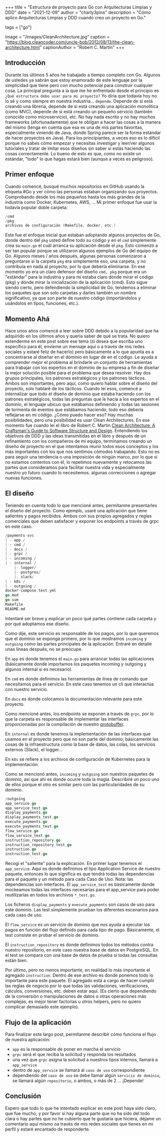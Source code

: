 +++
title = "Estructura de proyecto para Go con Arquitecturas Limpias y DDD"
date = "2021-12-09"
author = "charly3pins"
description = "Cómo aplico Arquitecturas Limpias y DDD cuando creo un proyecto en Go."

tags = ["go"]

image = "/images/CleanArchitecture.jpg"
caption = "https://blog.cleancoder.com/uncle-bob/2012/08/13/the-clean-architecture.html"
captionAuthor = "Robert C. Martin"
+++
## Introducción
Durante los últimos 5 años he trabajado a tiempo completo con Go. Algunos de ustedes ya sabrán que estoy enamorado de este lenguaje por la simplicidad que tiene pero con mucho potencial para construir cualquier cosa. La principal pregunta a la que me he enfrentado desde el principio es `¿Qué estructura debo usar para mi proyecto?` Yo diría que todavía hoy no lo sé y como siempre en nuestra industria... `depende`. Depende de si está creando una libreria, depende de si está creando una aplicación monolítica (como MVC), depende de si está creando un pequeño servicio (también conocido como microservicio), etc. No hay nada escrito y no hay muchos frameworks (afortunadamente) que te obligan a hacer las cosas a la manera del mismo (tenga en cuenta que esa es una de mis partes favoritas, especialmente viniendo de Java, donde Spring parece ser la forma estándar de hacer proyectos en Java). Para los principiantes, a veces eso es lo difícil porque no sabes cómo empezar y necesitas investigar y leer/ver algunos tutoriales y tratar de imitar esos diseños sin saber si estás haciendo las cosas correctamente. Lo bueno de esto es que, como no existe un estándar, "todo" lo que hagas estará bien (aunque a veces es peligroso).

## Primer enfoque
Cuando comencé, busqué muchos repositorios en GitHub usando la etiqueta #Go y ver cómo las personas estaban organizando sus proyectos. Comprobando desde los más pequeños hasta los más grandes de la industria como Docker, Kubernetes, AWS, ... Mi primer enfoque fue usar la todavía popular doble carpeta:
```go
/cmd
/pkg
archivos de configuración (Makefile, docker, etc.)
```
Este fue el enfoque inicial que estaban adoptando algunos proyectos de Go, donde dentro del `pkg` usted define todo su código y en el `cmd` simplemente crea su `main.go` el cuál arranca su aplicación desde el `pkg`. Esto comenzó a ser tan popular porque se utilizaron algunos ejemplos de Go del equipo de Go. Algunos meses / años después, algunas personas comenzaron a preguntarse si la carpeta `pkg` era simplemente eso, una carpeta, y no contribuía en nada al proyecto, por lo que debería eliminarse. En ese momento yo era un claro defensor del diseño `cmd, pkg` porque era un "estándar" para la industria y para mí estaba claro dónde mirar el código (pkg) y dónde mirar la inicialización de la aplicación (cmd). Esto sigue siendo cierto, pero defendiendo la simplicidad de Go, tendemos a eliminar los paquetes que son solo carpetas y darles también un nombre significativo, ya que son parte de nuestro código (importándolos y usándolos en tipos, funciones, etc.).

## Momento Ahá
Hace unos años comencé a leer sobre DDD debido a la popularidad que ha adquirido en los últimos años y quería saber de qué se trata. No quiero extenderme en este post sobre ese tema (si desea que escriba uno específico para él, envíeme un mensaje aquí o a través de mis redes sociales y estaré feliz de hacerlo) pero básicamente a lo que apunta es a concentrarse al diseñar en el dominio en lugar de en el código. Le ayuda a comprender mejor el problema al brindarle un conjunto de herramientas para trabajar con los expertos en el dominio de su empresa a fin de diseñar la mejor solución posible para el problema que desea resolver. Hay dos grupos principales, los patrones estratégicos y los patrones tácticos. Ambos son importantes, pero aquí, como quiero hablar sobre el diseño del proyecto, solo hablaré de los tácticos. Cuando leí esos, comencé a internalizar que todo el diseño de dominio que estaba haciendo con los patrones estratégicos, todas las preguntas que le hacía a los expertos en el dominio, el lenguaje ubicuo que estábamos definiendo y todas las sesiones de tormenta de eventos que estábamos haciendo, todo eso debería reflejarse en mi código. ¿Cómo puedo hacer eso? Hay muchas posibilidades, pero una posibilidad es usar Clean Architectures.
En ese momento fue cuando leí el libro de Robert C. Martin [Clean Architecture: A Craftsman's Guide to Software Structure and Design](https://amzn.to/49QTnYt). Entendiendo los objetivos de DDD y las ideas transmitidas en el libro y después de un refinamiento con los compañeros de mi equipo, terminamos creando un diseño de proyecto en el que intentamos reunir todos esos conceptos y los más importantes con los que nos sentimos cómodos trabajando. Esto no es para seguir una tendencia o una imposición de ningún marco, por lo que si no estamos contentos con él, lo repetimos nuevamente y retocamos las partes que consideramos para facilitar nuestra vida y especialmente nuestro yo futuro cuando lo necesitemos. algunas correcciones o agregar nuevas funciones.

## El diseño
Teniendo en cuenta todo lo que mencioné antes, permítanme presentarles el diseño del proyecto. Como ejemplo, usaré una aplicación que tiene salientes y pagos recibidos. Ambos con sus propios agregados y reglas comerciales que deben satisfacer y exponer los endpoints a través de grpc en este caso.
```go
/payments-svc
| - app /
| - cmd /
| - docs /
| - grpc /
| - incoming /
| - internal /
	|- logger/
	|- postgres/
	|- slack/
| - k8s /
| - outgoing /
docker-compose.test.yml
go.mod
go.sum
Makefile
README.md
```
Intentaré ser breve y explicar un poco qué partes contiene cada carpeta y por qué adoptamos ese diseño.

Como dije, este servicio es responsable de los pagos, por lo que queremos que el dominio se exponga primero, por lo que mostramos `incoming` y `outgoing` como las partes principales de la aplicación. Entraré en detalle unas líneas después, no se preocupe.

En `app` es donde tenemos el `main.go` para arrancar todas las aplicaciones (básicamente donde importamos los paquetes incoming y outgoing y algunos internal si es necesario).

En `cmd` es donde definimos las herramientas de línea de comando que necesitamos para el servicio. En este caso tenemos un cli que interactúa con nuestro servicio.

En `docs` es donde colocamos la documentación relevante para este proyecto.

Como mencioné antes, los endpoints se exponen a través de `grpc`, por lo que la carpeta es responsable de implementar las interfaces proporcionadas por la compilación de nuestro [protobuffer](https://developers.google.com/protocol-buffers).

En `internal` es donde tenemos la implementación de las interfaces que usamos en el proyecto pero que no son parte del dominio; básicamente las cosas de la infraestructura como la base de datos, las colas, los servicios externos (Slack), el logger...

En `k8s` se refiere a los archivos de configuración de Kubernetes para la implementación.

Como se mencionó antes, `incoming` y `outgoing` son nuestros paquetes de dominio, así que ahí es donde ocurre toda la magia. Describiré un poco uno de ellos porque el otro es similar pero con las particularidades de su dominio.

```go
/outgoing
app_service.go
app_service_test.go
display_payments.go
display_payments_test.go
execute_payments.go
execute_payments_test.go
flow_service.go
flow_service_test.go
instruction_repository.go
instruction_repository_test.go
instruction.go
instruction_test.go
```

Recogí el "saliente" para la explicación. En primer lugar tenemos el `app_service`. Aquí es donde definimos el tipo Application Service de nuestro paquete, entonces lo que significa es que tendrá todas las dependencias para el paquete y un método para cada Caso de Uso. Nota: las dependencias son interfaces. El `app_service_test` es básicamente donde mockeamos todas las interfaces necesarias para el app_service para poder reutilizarlas en todos los archivos `*_test.go`.

Los ficheros `display_payments` y `execute_payments` son casos de uso para este dominio. Las test simplemente prueban los diferentes escenarios para cada caso de uso.

El `flow_service` es un servicio de dominio que nos ayuda a ejecutar los pagos en función del flujo definido para cada tipo de pago. Básicamente, el test consiste en probar el servicio de dominio.

El `instruction_repository` es donde definimos todos los métodos contra nuestro repositorio, en este caso nuestra base de datos en PostgreSQL. En el test se compara con una base de datos de prueba si todas las consultas están bien.

Por último, pero no menos importante, en realidad lo más importante el agregado `instruction`. Dentro de ese archivo es donde ponemos todo lo importante para este paquete. El agregado está a cargo de hacer cumplir las reglas de negocio por lo que todas las validaciones, verificaciones, cálculos, conversiones, etc. deben estar aquí. (Es cierto que dependiendo de la conversión o manipulaciones de datos o otras operaciones más complejas, es mejor tener factorías u otros helpers, pero no quiero complicar demasiado este ejemplo).

## Flujo de la aplicación

Para finalizar este largo post, permítanme describir cómo funciona el flujo de nuestra aplicación:
- `app` es la responsable de poner en marcha el servicio
- `grpc` será el que reciba la solicitud y responda los resultados
- una vez que `grpc` asigna la solicitud a nuestros tipos internos, llamará a `app_service`
- dentro de `app_service` se llamará al `caso de uso` correspondiente
- dependiendo del `caso de uso` se debe llamar algún `servicio de dominio`, se llamará algún `repositorio`, o ambos, o más de 2 ... ¡Depende!


## Conclusión

Espero que todo lo que he intentado explicar en este post haya sido claro, que fue mucho, y por favor si hay alguna parte que no ha sido del todo clara o hay partes que no he cubierto que te gustaría que hiciera, déjame un comentario aquí mismo oa través de mis redes sociales que tienes en mi perfil y estaré encantado de responderte.
